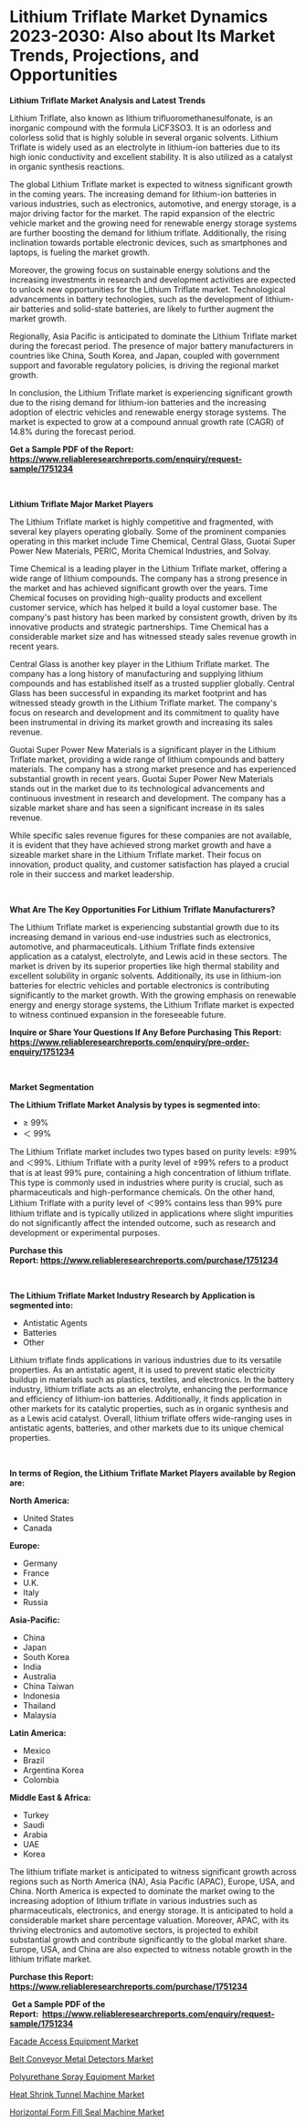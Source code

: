 <p><h1>Lithium Triflate Market Dynamics 2023-2030: Also about Its Market Trends, Projections, and Opportunities</h1></p><p><strong>Lithium Triflate Market Analysis and Latest Trends</strong></p>
<p><p>Lithium Triflate, also known as lithium trifluoromethanesulfonate, is an inorganic compound with the formula LiCF3SO3. It is an odorless and colorless solid that is highly soluble in several organic solvents. Lithium Triflate is widely used as an electrolyte in lithium-ion batteries due to its high ionic conductivity and excellent stability. It is also utilized as a catalyst in organic synthesis reactions.</p><p>The global Lithium Triflate market is expected to witness significant growth in the coming years. The increasing demand for lithium-ion batteries in various industries, such as electronics, automotive, and energy storage, is a major driving factor for the market. The rapid expansion of the electric vehicle market and the growing need for renewable energy storage systems are further boosting the demand for lithium triflate. Additionally, the rising inclination towards portable electronic devices, such as smartphones and laptops, is fueling the market growth.</p><p>Moreover, the growing focus on sustainable energy solutions and the increasing investments in research and development activities are expected to unlock new opportunities for the Lithium Triflate market. Technological advancements in battery technologies, such as the development of lithium-air batteries and solid-state batteries, are likely to further augment the market growth.</p><p>Regionally, Asia Pacific is anticipated to dominate the Lithium Triflate market during the forecast period. The presence of major battery manufacturers in countries like China, South Korea, and Japan, coupled with government support and favorable regulatory policies, is driving the regional market growth.</p><p>In conclusion, the Lithium Triflate market is experiencing significant growth due to the rising demand for lithium-ion batteries and the increasing adoption of electric vehicles and renewable energy storage systems. The market is expected to grow at a compound annual growth rate (CAGR) of 14.8% during the forecast period.</p></p>
<p><strong>Get a Sample PDF of the Report:&nbsp; <a href="https://www.reliableresearchreports.com/enquiry/request-sample/1751234">https://www.reliableresearchreports.com/enquiry/request-sample/1751234</a></strong></p>
<p>&nbsp;</p>
<p><strong>Lithium Triflate Major Market Players</strong></p>
<p><p>The Lithium Triflate market is highly competitive and fragmented, with several key players operating globally. Some of the prominent companies operating in this market include Time Chemical, Central Glass, Guotai Super Power New Materials, PERIC, Morita Chemical Industries, and Solvay.</p><p>Time Chemical is a leading player in the Lithium Triflate market, offering a wide range of lithium compounds. The company has a strong presence in the market and has achieved significant growth over the years. Time Chemical focuses on providing high-quality products and excellent customer service, which has helped it build a loyal customer base. The company's past history has been marked by consistent growth, driven by its innovative products and strategic partnerships. Time Chemical has a considerable market size and has witnessed steady sales revenue growth in recent years.</p><p>Central Glass is another key player in the Lithium Triflate market. The company has a long history of manufacturing and supplying lithium compounds and has established itself as a trusted supplier globally. Central Glass has been successful in expanding its market footprint and has witnessed steady growth in the Lithium Triflate market. The company's focus on research and development and its commitment to quality have been instrumental in driving its market growth and increasing its sales revenue.</p><p>Guotai Super Power New Materials is a significant player in the Lithium Triflate market, providing a wide range of lithium compounds and battery materials. The company has a strong market presence and has experienced substantial growth in recent years. Guotai Super Power New Materials stands out in the market due to its technological advancements and continuous investment in research and development. The company has a sizable market share and has seen a significant increase in its sales revenue.</p><p>While specific sales revenue figures for these companies are not available, it is evident that they have achieved strong market growth and have a sizeable market share in the Lithium Triflate market. Their focus on innovation, product quality, and customer satisfaction has played a crucial role in their success and market leadership.</p></p>
<p>&nbsp;</p>
<p><strong>What Are The Key Opportunities For Lithium Triflate Manufacturers?</strong></p>
<p><p>The Lithium Triflate market is experiencing substantial growth due to its increasing demand in various end-use industries such as electronics, automotive, and pharmaceuticals. Lithium Triflate finds extensive application as a catalyst, electrolyte, and Lewis acid in these sectors. The market is driven by its superior properties like high thermal stability and excellent solubility in organic solvents. Additionally, its use in lithium-ion batteries for electric vehicles and portable electronics is contributing significantly to the market growth. With the growing emphasis on renewable energy and energy storage systems, the Lithium Triflate market is expected to witness continued expansion in the foreseeable future.</p></p>
<p><strong>Inquire or Share Your Questions If Any Before Purchasing This Report: <a href="https://www.reliableresearchreports.com/enquiry/pre-order-enquiry/1751234">https://www.reliableresearchreports.com/enquiry/pre-order-enquiry/1751234</a></strong></p>
<p>&nbsp;</p>
<p><strong>Market Segmentation</strong></p>
<p><strong>The Lithium Triflate Market Analysis by types is segmented into:</strong></p>
<p><ul><li>≥ 99%</li><li>＜ 99%</li></ul></p>
<p><p>The Lithium Triflate market includes two types based on purity levels: ≥99% and ＜99%. Lithium Triflate with a purity level of ≥99% refers to a product that is at least 99% pure, containing a high concentration of lithium triflate. This type is commonly used in industries where purity is crucial, such as pharmaceuticals and high-performance chemicals. On the other hand, Lithium Triflate with a purity level of ＜99% contains less than 99% pure lithium triflate and is typically utilized in applications where slight impurities do not significantly affect the intended outcome, such as research and development or experimental purposes.</p></p>
<p><strong>Purchase this Report:&nbsp;<a href="https://www.reliableresearchreports.com/purchase/1751234">https://www.reliableresearchreports.com/purchase/1751234</a></strong></p>
<p>&nbsp;</p>
<p><strong>The Lithium Triflate Market Industry Research by Application is segmented into:</strong></p>
<p><ul><li>Antistatic Agents</li><li>Batteries</li><li>Other</li></ul></p>
<p><p>Lithium triflate finds applications in various industries due to its versatile properties. As an antistatic agent, it is used to prevent static electricity buildup in materials such as plastics, textiles, and electronics. In the battery industry, lithium triflate acts as an electrolyte, enhancing the performance and efficiency of lithium-ion batteries. Additionally, it finds application in other markets for its catalytic properties, such as in organic synthesis and as a Lewis acid catalyst. Overall, lithium triflate offers wide-ranging uses in antistatic agents, batteries, and other markets due to its unique chemical properties.</p></p>
<p>&nbsp;</p>
<p><strong>In terms of Region, the Lithium Triflate Market Players available by Region are:</strong></p>
<p>
    <p> <strong> North America: </strong>
        <ul>
            <li>United States</li>
            <li>Canada</li>
        </ul>
        </p> 
    <p> <strong> Europe: </strong>
        <ul>
            <li>Germany</li>
            <li>France</li>
            <li>U.K.</li>
            <li>Italy</li>
            <li>Russia</li>
        </ul>
        </p> 
    <p> <strong> Asia-Pacific: </strong>
        <ul>
            <li>China</li>
            <li>Japan</li>
            <li>South Korea</li>
            <li>India</li>
            <li>Australia</li>
            <li>China Taiwan</li>
            <li>Indonesia</li>
            <li>Thailand</li>
            <li>Malaysia</li>
        </ul>
        </p> 
    <p> <strong> Latin America: </strong>
        <ul>
            <li>Mexico</li>
            <li>Brazil</li>
            <li>Argentina Korea</li>
            <li>Colombia</li>
        </ul>
        </p> 
    <p> <strong> Middle East & Africa: </strong>
        <ul>
            <li>Turkey</li>
            <li>Saudi</li>
            <li>Arabia</li>
            <li>UAE</li>
            <li>Korea</li>
        </ul>
    </p>
    </p>
<p><p>The lithium triflate market is anticipated to witness significant growth across regions such as North America (NA), Asia Pacific (APAC), Europe, USA, and China. North America is expected to dominate the market owing to the increasing adoption of lithium triflate in various industries such as pharmaceuticals, electronics, and energy storage. It is anticipated to hold a considerable market share percentage valuation. Moreover, APAC, with its thriving electronics and automotive sectors, is projected to exhibit substantial growth and contribute significantly to the global market share. Europe, USA, and China are also expected to witness notable growth in the lithium triflate market.</p></p>
<p><strong>Purchase this Report: <a href="https://www.reliableresearchreports.com/purchase/1751234">https://www.reliableresearchreports.com/purchase/1751234</a></strong></p>
<p>&nbsp;<strong>Get a Sample PDF of the Report:&nbsp;&nbsp;<a href="https://www.reliableresearchreports.com/enquiry/request-sample/1751234">https://www.reliableresearchreports.com/enquiry/request-sample/1751234</a></strong></p>
<p><strong></strong></p>
<p><p><a href="https://medium.com/@randysimpson755/facade-access-equipment-nbsp-market-focuses-on-market-share-size-and-projected-forecast-till-2030-2ea12dc6c796">Facade Access Equipment Market</a></p><p><a href="https://medium.com/@jenniferwhite656/belt-conveyor-metal-detectors-market-competitive-analysis-market-trends-and-forecast-to-2030-ebcdb7c79c41">Belt Conveyor Metal Detectors Market</a></p><p><a href="https://medium.com/@olenwuckert56/polyurethane-spray-equipment-market-focuses-on-market-share-size-and-projected-forecast-till-2030-5e97d6ebb3f8">Polyurethane Spray Equipment Market</a></p><p><a href="https://medium.com/@linneahilll6456/heat-shrink-tunnel-machine-market-size-cagr-trends-2024-2030-3f4f83125226">Heat Shrink Tunnel Machine Market</a></p><p><a href="https://medium.com/@bonniehoppe2023/analyzing-horizontal-form-fill-seal-machine-market-global-industry-perspective-and-forecast-2023-2cb33e41fd5c">Horizontal Form Fill Seal Machine Market</a></p></p>